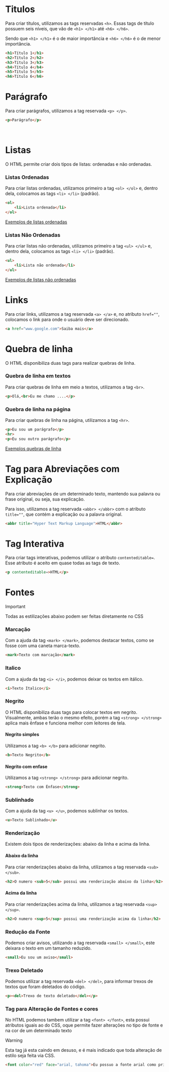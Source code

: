 # Titulos

Para criar títulos, utilizamos as tags reservadas ``<h>``. Essas tags de título possuem seis níveis, que vão de ``<h1> </h1>`` até ``<h6> </h6>``.

Sendo que ``<h1> </h1>`` é o de maior importância e ``<h6> </h6>`` é o de menor importância.

```html
<h1>Título 1</h1>
<h2>Título 2</h2>
<h3>Título 3</h3>
<h4>Título 4</h4>
<h5>Título 5</h5>
<h6>Título 6</h6>
```

# Parágrafo

Para criar parágrafos, utilizamos a tag reservada ``<p> </p>``.

```html
<p>Parágrafo</p>
```

<br>

# Listas

O HTML permite criar dois tipos de listas: ordenadas e não ordenadas.

### Listas Ordenadas

Para criar listas ordenadas, utilizamos primeiro a tag ``<ol> </ol>`` e, dentro dela, colocamos as tags ``<li> </li>`` (padrão).

```html
<ol>
    <li>Lista ordenada</li>
</ol>
```

<a href="">Exemplos de listas ordenadas</a>

###  Listas Não Ordenadas

Para criar listas não ordenadas, utilizamos primeiro a tag ``<ul> </ul>`` e, dentro dela, colocamos as tags ``<li> </li>`` (padrão).

```html
<ul>
    <li>Lista não ordenada</li>
</ul>
```

<a href="">Exemplos de listas não ordenadas</a>

# Links

Para criar links, utilizamos a tag reservada ``<a> </a>`` e, no atributo ``href=""``, colocamos o link para onde o usuário deve ser direcionado.

```html
<a href="www.google.com">Saiba mais</a>
```

# Quebra de linha

O HTML disponibiliza duas tags para realizar quebras de linha.

### Quebra de linha em textos

Para criar quebras de linha em meio a textos, utilizamos a tag ``<br>``.

```html
<p>Olá,<br>Eu me chamo ....</p>
```

### Quebra de linha na página

Para criar quebras de linha na página, utilizamos a tag ``<hr>``.

```html
<p>Eu sou um parágrafo</p>
<hr>
<p>Eu sou outro parágrafo</p>
```

<a href="">Exemplos quebras de linha</a>

# Tag para Abreviações com Explicação

Para criar abreviações de um determinado texto, mantendo sua palavra ou frase original, ou seja, sua explicação.

Para isso, utilizamos a tag reservada ``<abbr> </abbr>`` com o atributo ``title=""``, que contém a explicação ou a palavra original.

```html
<abbr title="Hyper Text Markup Language">HTML</abbr>
```

# Tag Interativa

Para criar tags interativas, podemos utilizar o atributo ``contenteditable=``. Esse atributo é aceito em quase todas as tags de texto.

```html
<p contenteditable=>HTML</p>
```

# Fontes

> [!IMPORTANT]
> Todas as estilizações abaixo podem ser feitas diretamente no CSS

### Marcação

Com a ajuda da tag ``<mark> </mark>``, podemos destacar textos, como se fosse com uma caneta marca-texto.

```html
<mark>Texto com marcação</mark>
```

### Italico

Com a ajuda da tag ``<i> </i>``, podemos deixar os textos em itálico.

```html
<i>Texto Italico</i>
```

### Negrito

O HTML disponibiliza duas tags para colocar textos em negrito. Visualmente, ambas terão o mesmo efeito, porém a tag ``<strong> </strong>`` aplica mais ênfase e funciona melhor com leitores de tela.

#### Negrito simples

Utilizamos a tag ``<b> </b>`` para adicionar negrito.

```html
<b>Texto Negrito</b>
```

#### Negrito com enfase</h4>

Utilizamos a tag ``<strong> </strong>`` para adicionar negrito.

```html
<strong>Texto com Ênfase</strong>
```

### Sublinhado

Com a ajuda da tag ``<u> </u>``, podemos sublinhar os textos.

```html
<u>Texto Sublinhado</u>
```

### Renderização

Existem dois tipos de renderizações: abaixo da linha e acima da linha.

#### Abaixo da linha

Para criar renderizações abaixo da linha, utilizamos a tag reservada ``<sub> </sub>``.

```html
<h2>O numero <sub>5</sub> possui uma renderização abaixo da linha</h2>
```

#### Acima da linha

Para criar renderizações acima da linha, utilizamos a tag reservada ``<sup> </sup>``.

```html
<h2>O numero <sup>5</sup> possui uma renderização acima da linha</h2>
```

### Redução da Fonte

Podemos criar avisos, utilizando a tag reservada ``<small> </small>``, este deixara o texto em um tamanho reduzido.

```html
<small>Eu sou um aviso</small>
```

### Trexo Deletado

Podemos utilizar a tag reservada ``<del> </del>``, para informar trexos de textos que foram deletados do código.

```html
<p><del>Trexo de texto deletado</del></p>
```

### Tag para Alteração de Fontes e cores

No HTML podemos tambem utilizar a tag ``<font> </font>``, esta possui atributos iguais ao do CSS, oque permite fazer alterações no tipo de fonte e na cor de um determinado texto

> [!WARNING]
> Esta tag já esta caindo em desuso, e é mais indicado que toda alteração de estilo seja feita via CSS.

```html
<font color="red" face="arial, tahoma">Eu possuo a fonte arial como primaria e tahoma como secundaria, e tambem a cor vermelha</font>
```